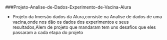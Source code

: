 ###Projeto-Analise-de-Dados-Experimento-de-Vacina-Alura
- Projeto da Imersão dados da Alura,consiste na Analise de dados de uma vacina,onde nos dão os dados dos experimentos e seus resultados,Alem de projeto que mandaram tem uns desafios que eles passaram a cada etapa do projeto
